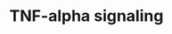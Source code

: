 ---
annotations:
- id: PW:0000233
  parent: regulatory pathway
  type: Pathway Ontology
  value: tumor necrosis factor mediated signaling pathway
authors:
- A.Pandey
- MaintBot
- Burak
- AlexanderPico
- Evelo
- Nsalomonis
- Khanspers
- NetPath
- Ddigles
- Mkutmon
- Zari
- Egonw
- L Dupuis
- Eweitz
citedin:
- link: PMC8431385
  title: Investigating the Molecular Processes behind the Cell-Specific Toxicity Response
    to Titanium Dioxide Nanobelts (2021)
- link: PMC8574720
  title: Network-based identification of key master regulators associated with an
    immune-silent cancer phenotype (2021)
- link: PMC7412766
  title: Host-Defense Peptides Caerin 1.1 and 1.9 Stimulate TNF-Alpha-Dependent Apoptotic
    Signals in Human Cervical Cancer HeLa Cells (2020)
- link: PMC5884486
  title: 'From SNPs to pathways: Biological interpretation of type 2 diabetes (T2DM)
    genome wide association study (GWAS) results (2018)'
- link: 10.1016/j.tiv.2016.03.009
  title: MicroRNAs as potential biomarkers for doxorubicin-induced cardiotoxicity
- link: 10.3389/fimmu.2021.769011
  title: 'A Practical Strategy for Exploring the Pharmacological Mechanism of Luteolin
    Against COVID-19/Asthma Comorbidity: Findings of System Pharmacology and Bioinformatics
    Analysis (2024)'
communities: []
description: Tumor necrosis factor alpha (TNFα) is a proinflammatory cytokine involved
  in various biological processes including regulation of cell proliferation, differentiation,
  apoptosis and immune response. TNFα is mainly produced by macrophages, also by other
  tissues including lymphoid cells, mast cells, endothelial cells, fibroblasts and
  neuronal tissues. TNF was identified as a soluble cytokine produced upon the activation
  by the immune system and able to exert cytotoxicity on tumor cell lines and cause
  tumor necrosis in animal models. TNF is primarily produced as a type II transmembrane
  protein arranged as stable homotrimers. The members of TNFα family exert their cellular
  effect through two distinct surface receptors of the TNF receptor family, TNFRSF1A
  (TNF-R1) and TNFRSF1B (TNF-R2). TNF-R1 is ubiquitously expressed, whereas TNF-R2
  is found typically on cells of the immune system and is highly regulated. TNF-R1
  and TNF-R2 binds membrane-integrated TNF (memTNF) as well as soluble TNF (sTNF)
  TNF-R1 contains a protein-protein interaction domain, called death domain (DD).
  This domain interacts with other DD-containing proteins and couples the death receptors
  to caspase activation and apoptosis. TNF-R2 induces gene expression by a TRAF-2
  dependent signaling mechanism and also crosstalk's with TNF-R1. The pleiotropic
  biological effects of TNF can be attributed to its ability to simultaneously activate
  multiple signaling pathways in cells. Binding of TNFα to TNF-R1 on the cell surface
  triggers trimerization of the receptor and exposes intracellular domain of TNF-R1
  following the release of an inhibitory protein. This intracellular domain recruits
  a death-domain containing adaptor protein, TRADD by homophilic interactions. TRADD,
  which acts as a scaffold protein, recruits TRAF2 and RIPK1 to form a complex , referred
  to as complex 1.  Complex 1 is believed to be important in NF-κB activation and
  JNK activation. Complex 1 eventually dissociates from the receptor and integrates
  FADD and procaspase8 to form a complex referred to as the complex 2. In some cases,
  FADD/CASP8 association depends on high molecular weight complexes containing unubiquitinated
  RIPK1 as scaffold. Activated CASP8 induces CASP3 activity and execution of apoptosis.
  CASP8 activates apoptotic signal through another mechanism involving BID cleavage
  to truncated BID (tBID). tBID translocates to the mitochondria, increasing its outer
  membrane permeability. This results in cytochrome C release and activation of other
  caspases ultimately leading to apoptosis. Reactive oxygen species (ROS) have been
  found to increase during or after complex 1 and 2 formation to mediate or potentiate
  apoptosis upon TNF stimulation. TRAF-2 in complex 1 also activates the MAP kinase
  cascade, that leads to the activation of JNK, which on prolonged activation is believed
  to mediate both apoptosis and necrotic cell death.  On complex 1 formation, NF-κB
  regulated anti-apoptotic gene products efficiently block initiation of apoptosis
  by complex 2. There is evidence of an early attempt to signal for apoptosis, which
  precedes the activation of NF-κB. The intracellular part of TNF-R1 binds to NSMAF
  which in turn mediates SMPD2-dependant ceramide production from cell membrane. Ceramide
  induces membrane permeabilization and apoptosis. This is observed before TNF-R1
  internalization and NF-κB activation. This process is repressed on TNF-R1 internalization.
  This signal however is enough to initiate apoptosis in some cells. Another form
  of cell death, necrosis, is also mediated through TNF stimulation. On TNF stimulation,
  deubiquitinated RIPK1 dissociates from complex 1 and recruits RIPK3, FADD and CASP8.
  RIPK3 is autophosphorylated and phosphorylates RIPK1. Taken together, it has been
  speculated that RIP1 and RIP3 increase carbohydrate and glutamine metabolism of
  the cell, leading to increased ROS production and eventual necrosis. Recruitment
  of CASP8, activation of FADD/RIP1 and apoptosis induction, is blunted when RIPK1
  becomes ubiquitinated. IKBKG binds to ubiquitinated RIPK1 to induce the activation
  of NF-κB, which exerts antiapoptotic effects. Cellular inhibitor of apoptosis, BIRC2
  and BIRC3 has E3-ubiquitin ligase activity and functionally interact with TRAF2
  and RIPK1  to induce polyubiquitination of RIPK1 upon TNF stimulation. Loss of these
  inhibitors attenuates TNF-induced NF-κB activation. The adaptor proteins TAB2 and
  TAB3 bind preferentially to Lys-63 polyubiquitinated RIPK1. This facilitates dimerization
  of MAP3K7, promoting its phosphorylation and activation. The IKK complex, consisting
  of CHUK, IKBKB and IKBKG, is recruited to RIP1 through binding of IKBKG to the ubiquitin
  chain of RIP1. Activated TAK1 directly phosphorylates IKBKB within the activation
  loop, leading to activation of the IKK complex and NF-κB. Certain regulatory proteins
  have been known to intercept NF-κB activation at the level of ubiquitinated RIP1.
  TNFAIP3, an NF-κB inhibitory protein, removes Lys-63 polyubiquitin chain and promotes
  Lys-48 linked ubiquitination of RIPK1 leading to its degradation and NF-κB signal
  termination. IKBKG stabilizes the bound polyubiquitinated RIPK1 by inhibiting its
  degradation, most probably by impairing its interaction with TNFAIP3. OTUD7B is
  recruited to the activated TNF-R1 and promotes RIP1 deubiquitination, thereby attenuating
  NF-κB activation. At internalized TNF-receptosomes, RIPK1 is ubiquitinated by endocytic
  vesicle associated RFFL, inducing RIPK1 degradation, which terminates NF-κB activation.
  When successful, TNF-induced NF-κB activation induces transcription and expression
  of genes encoding proinflammatory IL-6, anti-apoptotic factors BIRC2, BIRC3 and
  BCL-2 homologue BCL2L1. This causes the cell to remain inert to apoptotic stimuli.  Please
  access this pathway at [http://www.netpath.org/netslim/tnf_alpha_pathway.html NetSlim]
  database.  Proteins on this pathway have targeted assays available via the [https://assays.cancer.gov/available_assays?wp_id=WP231
  CPTAC Assay Portal].
last-edited: 2024-05-22
ndex: 223e5133-8b61-11eb-9e72-0ac135e8bacf
organisms:
- Homo sapiens
redirect_from:
- /index.php/Pathway:WP231
- /instance/WP231
- /instance/WP231_r129710
revision: r129710
schema-jsonld:
- '@context': https://schema.org/
  '@id': https://wikipathways.github.io/pathways/WP231.html
  '@type': Dataset
  creator:
    '@type': Organization
    name: WikiPathways
  description: Tumor necrosis factor alpha (TNFα) is a proinflammatory cytokine involved
    in various biological processes including regulation of cell proliferation, differentiation,
    apoptosis and immune response. TNFα is mainly produced by macrophages, also by
    other tissues including lymphoid cells, mast cells, endothelial cells, fibroblasts
    and neuronal tissues. TNF was identified as a soluble cytokine produced upon the
    activation by the immune system and able to exert cytotoxicity on tumor cell lines
    and cause tumor necrosis in animal models. TNF is primarily produced as a type
    II transmembrane protein arranged as stable homotrimers. The members of TNFα family
    exert their cellular effect through two distinct surface receptors of the TNF
    receptor family, TNFRSF1A (TNF-R1) and TNFRSF1B (TNF-R2). TNF-R1 is ubiquitously
    expressed, whereas TNF-R2 is found typically on cells of the immune system and
    is highly regulated. TNF-R1 and TNF-R2 binds membrane-integrated TNF (memTNF)
    as well as soluble TNF (sTNF) TNF-R1 contains a protein-protein interaction domain,
    called death domain (DD). This domain interacts with other DD-containing proteins
    and couples the death receptors to caspase activation and apoptosis. TNF-R2 induces
    gene expression by a TRAF-2 dependent signaling mechanism and also crosstalk's
    with TNF-R1. The pleiotropic biological effects of TNF can be attributed to its
    ability to simultaneously activate multiple signaling pathways in cells. Binding
    of TNFα to TNF-R1 on the cell surface triggers trimerization of the receptor and
    exposes intracellular domain of TNF-R1 following the release of an inhibitory
    protein. This intracellular domain recruits a death-domain containing adaptor
    protein, TRADD by homophilic interactions. TRADD, which acts as a scaffold protein,
    recruits TRAF2 and RIPK1 to form a complex , referred to as complex 1.  Complex
    1 is believed to be important in NF-κB activation and JNK activation. Complex
    1 eventually dissociates from the receptor and integrates FADD and procaspase8
    to form a complex referred to as the complex 2. In some cases, FADD/CASP8 association
    depends on high molecular weight complexes containing unubiquitinated RIPK1 as
    scaffold. Activated CASP8 induces CASP3 activity and execution of apoptosis. CASP8
    activates apoptotic signal through another mechanism involving BID cleavage to
    truncated BID (tBID). tBID translocates to the mitochondria, increasing its outer
    membrane permeability. This results in cytochrome C release and activation of
    other caspases ultimately leading to apoptosis. Reactive oxygen species (ROS)
    have been found to increase during or after complex 1 and 2 formation to mediate
    or potentiate apoptosis upon TNF stimulation. TRAF-2 in complex 1 also activates
    the MAP kinase cascade, that leads to the activation of JNK, which on prolonged
    activation is believed to mediate both apoptosis and necrotic cell death.  On
    complex 1 formation, NF-κB regulated anti-apoptotic gene products efficiently
    block initiation of apoptosis by complex 2. There is evidence of an early attempt
    to signal for apoptosis, which precedes the activation of NF-κB. The intracellular
    part of TNF-R1 binds to NSMAF which in turn mediates SMPD2-dependant ceramide
    production from cell membrane. Ceramide induces membrane permeabilization and
    apoptosis. This is observed before TNF-R1 internalization and NF-κB activation.
    This process is repressed on TNF-R1 internalization. This signal however is enough
    to initiate apoptosis in some cells. Another form of cell death, necrosis, is
    also mediated through TNF stimulation. On TNF stimulation, deubiquitinated RIPK1
    dissociates from complex 1 and recruits RIPK3, FADD and CASP8. RIPK3 is autophosphorylated
    and phosphorylates RIPK1. Taken together, it has been speculated that RIP1 and
    RIP3 increase carbohydrate and glutamine metabolism of the cell, leading to increased
    ROS production and eventual necrosis. Recruitment of CASP8, activation of FADD/RIP1
    and apoptosis induction, is blunted when RIPK1 becomes ubiquitinated. IKBKG binds
    to ubiquitinated RIPK1 to induce the activation of NF-κB, which exerts antiapoptotic
    effects. Cellular inhibitor of apoptosis, BIRC2 and BIRC3 has E3-ubiquitin ligase
    activity and functionally interact with TRAF2 and RIPK1  to induce polyubiquitination
    of RIPK1 upon TNF stimulation. Loss of these inhibitors attenuates TNF-induced
    NF-κB activation. The adaptor proteins TAB2 and TAB3 bind preferentially to Lys-63
    polyubiquitinated RIPK1. This facilitates dimerization of MAP3K7, promoting its
    phosphorylation and activation. The IKK complex, consisting of CHUK, IKBKB and
    IKBKG, is recruited to RIP1 through binding of IKBKG to the ubiquitin chain of
    RIP1. Activated TAK1 directly phosphorylates IKBKB within the activation loop,
    leading to activation of the IKK complex and NF-κB. Certain regulatory proteins
    have been known to intercept NF-κB activation at the level of ubiquitinated RIP1.
    TNFAIP3, an NF-κB inhibitory protein, removes Lys-63 polyubiquitin chain and promotes
    Lys-48 linked ubiquitination of RIPK1 leading to its degradation and NF-κB signal
    termination. IKBKG stabilizes the bound polyubiquitinated RIPK1 by inhibiting
    its degradation, most probably by impairing its interaction with TNFAIP3. OTUD7B
    is recruited to the activated TNF-R1 and promotes RIP1 deubiquitination, thereby
    attenuating NF-κB activation. At internalized TNF-receptosomes, RIPK1 is ubiquitinated
    by endocytic vesicle associated RFFL, inducing RIPK1 degradation, which terminates
    NF-κB activation. When successful, TNF-induced NF-κB activation induces transcription
    and expression of genes encoding proinflammatory IL-6, anti-apoptotic factors
    BIRC2, BIRC3 and BCL-2 homologue BCL2L1. This causes the cell to remain inert
    to apoptotic stimuli.  Please access this pathway at [http://www.netpath.org/netslim/tnf_alpha_pathway.html
    NetSlim] database.  Proteins on this pathway have targeted assays available via
    the [https://assays.cancer.gov/available_assays?wp_id=WP231 CPTAC Assay Portal].
  keywords:
  - AKT1
  - APAF1
  - Arachidonic acid
  - BAD
  - BAX
  - BCL2L1
  - BID
  - BIRC2
  - BIRC3
  - BTRC
  - CASP3
  - CASP7
  - CASP8
  - CASP9
  - CDC37
  - CFLAR
  - CHUK
  - CREBBP
  - CSNK2A1
  - CUL1
  - CYBA
  - Ceramide
  - DIABLO
  - FADD
  - FBXW11
  - GLUL
  - GRB2
  - HRAS
  - HSP90AA1
  - Hydroperoxides
  - IKBKB
  - IKBKG
  - JUN
  - KRAS
  - KSR1
  - KSR2
  - MADD
  - MAP2K3
  - MAP2K4
  - MAP2K6
  - MAP2K7
  - MAP3K1
  - MAP3K14
  - MAP3K3
  - MAP3K5
  - MAP3K7
  - MAP3K8
  - MAP4K2
  - MAPK1
  - MAPK3
  - MAPK8
  - MAPK9
  - NFKB1
  - NFKB2
  - NFKBIA
  - NFKBIB
  - NFKBIE
  - NOX1
  - NOXO1
  - NRAS
  - NSMAF
  - OTUD7B
  - PLK1
  - PPP2CA
  - PRKCZ
  - PSMD2
  - PYGL
  - Pro-CASP8
  - RAC1
  - RAF1
  - REL
  - RELA
  - RFFL
  - RFK
  - RIPK1
  - RIPK3
  - ROS
  - SKP1
  - SMPD2
  - SOS1
  - TAB1
  - TAB2
  - TAB3
  - TANK
  - TBK1
  - TNF
  - TNFAIP3
  - TNFRSF1A
  - TNFRSF1B
  - TRADD
  - TRAF1
  - TRAF2
  - TRAP1
  - TXN
  license: CC0
  name: TNF-alpha signaling
seo: CreativeWork
title: TNF-alpha signaling
wpid: WP231
---